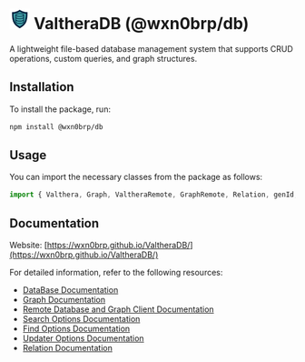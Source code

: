 # <img src="./logo.svg" alt="ValtheraDB Logo" width="36" height="36"> ValtheraDB (@wxn0brp/db)

A lightweight file-based database management system that supports CRUD operations, custom queries, and graph structures.

## Installation

To install the package, run:

```bash
npm install @wxn0brp/db
```

## Usage

You can import the necessary classes from the package as follows:

```javascript
import { Valthera, Graph, ValtheraRemote, GraphRemote, Relation, genId, ValtheraMemory, autoCreate } from "@wxn0brp/db";
```

## Documentation

Website: [https://wxn0brp.github.io/ValtheraDB/](https://wxn0brp.github.io/ValtheraDB/)

For detailed information, refer to the following resources:

- [DataBase Documentation](./docs/database.md)
- [Graph Documentation](./docs/graph.md)
- [Remote Database and Graph Client Documentation](./docs/remote.md)
- [Search Options Documentation](./docs/search_opts.md)
- [Find Options Documentation](./docs/find_opts.md)
- [Updater Options Documentation](./docs/updater.md)
- [Relation Documentation](./docs/relation.md)